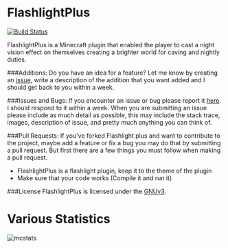 FlashlightPlus
==============
[![Build Status](https://travis-ci.org/MattsLab/FlashlightPlus.svg?branch=v1.0.10)](https://travis-ci.org/MattsLab/FlashlightPlus)

FlashlightPlus is a Minecraft plugin that enabled the player to cast a night vision effect on themselves creating a brighter world for caving and nightly duties.

###Additions:
Do you have an idea for a feature? Let me know by creating an [issue](https://github.com/MattsLab/FlashlightPlus/issues/new), write a description of the addition that you want added and I should get back to you within a week.

###Issues and Bugs:
If you encounter an issue or bug please report it [here](https://github.com/MattsLab/FlashlightPlus/issues/new). I should respond to it within a week.
When you are submitting an issue please include as much detail as possible, this may include the stack trace, images, description of issue, and pretty much anything you can think of.

###Pull Requests:
If you've forked Flashlight plus and want to contribute to the project, maybe add a feature or fix a bug you may do that by submitting a pull request.
But first there are a few things you must follow when making a pull request.
* FlashlightPlus is a flashlight plugin, keep it to the theme of the plugin
* Make sure that your code works (Compile it and run it)

###License
FlashlightPlus is licensed under the [GNUv3](https://github.com/MattsLab/FlashlightPlus/blob/master/LICENSE).

Various Statistics
==============
![mcstats](http://i.mcstats.org/FlashlightPlus/Global+Statistics.borderless.png "Player/Server")
